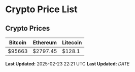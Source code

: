 # Crypto Price List

## Crypto Prices
| Bitcoin | Ethereum | Litecoin |
| ------- | -------- | -------- |
| $95663 | $2797.45 | $128.1 |
**Last Updated:** 2025-02-23 22:21 UTC
**Last Updated:** $DATE$
